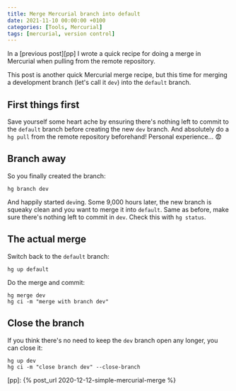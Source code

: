 ```yaml
---
title: Merge Mercurial branch into default
date: 2021-11-10 00:00:00 +0100
categories: [Tools, Mercurial]
tags: [mercurial, version control]
---
```


In a [previous post][pp] I wrote a quick recipe for doing a merge in Mercurial when pulling from the remote repository.

This post is another quick Mercurial merge recipe, but this time for merging a development branch (let's call it `dev`) into the `default` branch.

## First things first

Save yourself some heart ache by ensuring there's nothing left to commit to the `default` branch before creating the new `dev` branch. And absolutely do a `hg pull` from the remote repository beforehand! Personal experience... :fearful:

## Branch away

So you finally created the branch:

```
hg branch dev
```

And happily started `dev`ing. Some 9,000 hours later, the new branch is squeaky clean and you want to merge it into `default`. Same as before, make sure there's nothing left to commit in `dev`. Check this with `hg status`.

## The actual merge

Switch back to the `default` branch:

```
hg up default
```

Do the merge and commit:

```
hg merge dev
hg ci -m "merge with branch dev"
```

## Close the branch

If you think there's no need to keep the `dev` branch open any longer, you can close it:

```
hg up dev
hg ci -m "close branch dev" --close-branch
```


<!-- links -->
[pp]: {% post_url 2020-12-12-simple-mercurial-merge %}